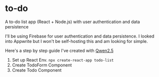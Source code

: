 # to-do
A to-do list app (React + Node.js) with user authentication and data persistence

I'll be using Firebase for user authentication and data persistence. I looked into Appwrite but I won't be self-hosting this and am looking for simple. 

Here's a step by step guide I've created with [Qwen2.5](https://huggingface.co/Qwen/Qwen2.5-Coder-32B-Instruct)

1. Set up React Env. 
    `npx create-react-app todo-list`
2. Create TodoForm Component
3. Create Todo Component